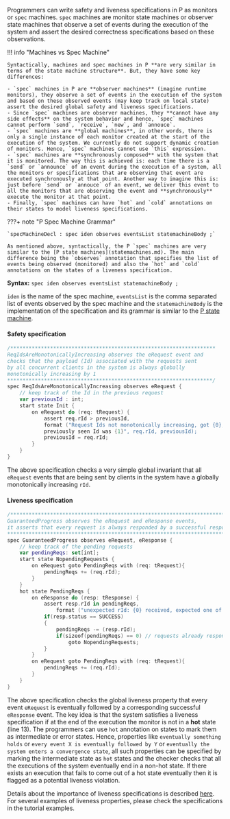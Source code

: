 Programmers can write safety and liveness specifications in P as monitors or `spec` machines.
`spec` machines are monitor state machines or observer state machines that observe a set of events during the execution of the system and
assert the desired correctness specifications based on these observations.

!!! info "Machines vs Spec Machine"

    Syntactically, machines and spec machines in P **are very similar in terms of the state machine structure**. But, they have some key differences:

    - `spec` machines in P are **observer machines** (imagine runtime monitors), they observe a set of events in the execution of the system and based on these observed events (may keep track on local state) assert the desired global safety and liveness specifications.
    - Since `spec` machines are observer machines, they **cannot have any side effects** on the system behavior and hence, `spec` machines cannot perform `send`, `receive`, `new`, and `annouce`.
    - `spec` machines are **global machines**, in other words, there is only a single instance of each monitor created at the start of the execution of the system. We currently do not support dynamic creation of monitors. Hence, `spec` machines cannot use `this` expression.
    - `spec` machines are **synchronously composed** with the system that it is monitored. The way this is achieved is: each time there is a `send` or `announce` of an event during the execution of a system, all the monitors or specifications that are observing that event are executed synchronously at that point. Another way to imagine this is: just before `send` or `annouce` of an event, we deliver this event to all the monitors that are observing the event and **synchronously** execute the monitor at that point.
    - Finally, `spec` machines can have `hot` and `cold` annotations on their states to model liveness specifications.

???+ note "P Spec Machine Grammar"

    `specMachineDecl : spec iden observes eventsList statemachineBody ;`

    As mentioned above, syntactically, the P `spec` machines are very similar to the [P state machines](statemachines.md). The main difference being the `observes` annotation that specifies the list of events being observed (monitored) and also the `hot` and `cold` annotations on the states of a liveness specification.

**Syntax:** `spec iden observes eventsList statemachineBody ;`

`iden` is the name of the spec machine, `eventsList` is the comma separated list of events observed by the spec machine and the `statemachineBody` is the implementation of the specification and its grammar is similar to the [P state machine](statemachines.md).

#### Safety specification

``` kotlin linenums="1"
/*******************************************************************
ReqIdsAreMonotonicallyIncreasing observes the eRequest event and
checks that the payload (Id) associated with the requests sent
by all concurrent clients in the system is always globally
monotonically increasing by 1
*******************************************************************/
spec ReqIdsAreMonotonicallyIncreasing observes eRequest {
    // keep track of the Id in the previous request
    var previousId : int;
    start state Init {
        on eRequest do (req: tRequest) {
            assert req.rId > previousId,
            format ("Request Ids not monotonically increasing, got {0},
            previously seen Id was {1}", req.rId, previousId);
            previousId = req.rId;
        }
    }
}
```

The above specification checks a very simple global invariant that all `eRequest` events that are being sent by clients in the system have a globally monotonically increasing `rId`.

#### Liveness specification

``` kotlin linenums="1" hl_lines="13"
/**************************************************************************
GuaranteedProgress observes the eRequest and eResponse events,
it asserts that every request is always responded by a successful response.
***************************************************************************/
spec GuaranteedProgress observes eRequest, eResponse {
    // keep track of the pending requests
    var pendingReqs: set[int];
    start state NopendingRequests {
        on eRequest goto PendingReqs with (req: tRequest){
            pendingReqs += (req.rId);
        }
    }
    hot state PendingReqs {
        on eResponse do (resp: tResponse) {
            assert resp.rId in pendingReqs,
                format ("unexpected rId: {0} received, expected one of {1}", resp.rId, pendingReqs);
            if(resp.status == SUCCESS)
            {
                pendingReqs -= (resp.rId);
                if(sizeof(pendingReqs) == 0) // requests already responded
                    goto NopendingRequests;
            }
        }
        on eRequest goto PendingReqs with (req: tRequest){
            pendingReqs += (req.rId);
        }
    }
}
```

The above specification checks the global liveness property that every event `eRequest` is eventually followed by a corresponding successful `eResponse` event. The key idea is that the system satisfies a liveness specification if at the end of the execution the monitor is not in a **hot** state (line 13). The programmers can use `hot` annotation on states to mark them as intermediate or error states. Hence, properties like `eventually something holds` or `every event X is eventually followed by Y` or `eventually the system enters a convergence state`, all such properties can be specified by marking the intermediate state as `hot` states and the checker checks that all the executions of the system eventually end in a non-hot state. If there exists an execution that fails to come out of a hot state eventually then it is flagged as a potential liveness violation.

Details about the importance of liveness specifications is described [here](../advanced/importanceliveness.md). For several examples of liveness properties, please check the specifications in the tutorial examples.

